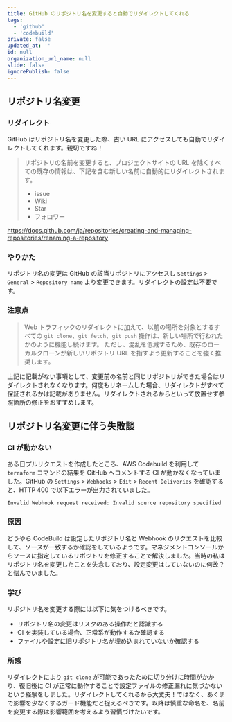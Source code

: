 ```yaml
---
title: GitHub のリポジトリ名を変更すると自動でリダイレクトしてくれる
tags:
  - 'github'
  - 'codebuild'
private: false
updated_at: ''
id: null
organization_url_name: null
slide: false
ignorePublish: false
---
```


## リポジトリ名変更

### リダイレクト

GitHub はリポジトリ名を変更した際、古い URL にアクセスしても自動でリダイレクトしてくれます。親切ですね！

> リポジトリの名前を変更すると、プロジェクトサイトの URL を除くすべての既存の情報は、下記を含む新しい名前に自動的にリダイレクトされます。
>
> - issue
> - Wiki
> - Star
> - フォロワー

https://docs.github.com/ja/repositories/creating-and-managing-repositories/renaming-a-repository

### やりかた

リポジトリ名の変更は GitHub の該当リポジトリにアクセスし `Settings` > `General` > `Repository name` より変更できます。リダイレクトの設定は不要です。

### 注意点

> Web トラフィックのリダイレクトに加えて、以前の場所を対象とするすべての `git clone`、`git fetch`、`git push` 操作は、新しい場所で行われたかのように機能し続けます。 ただし、混乱を低減するため、既存のローカルクローンが新しいリポジトリ URL を指すよう更新することを強く推奨します。

上記に記載がない事項として、変更前の名前と同じリポジトリができた場合はリダイレクトされなくなります。何度もリネームした場合、リダイレクトがすべて保証されるかは記載がありません。リダイレクトされるからといって放置せず参照箇所の修正をおすすめします。

## リポジトリ名変更に伴う失敗談

### CI が動かない

ある日プルリクエストを作成したところ、AWS Codebuild を利用して `terraform` コマンドの結果を GitHub へコメントする CI が動かなくなっていました。GitHub の `Settings` > `Webhooks` > `Edit` > `Recent Deliveries` を確認すると、HTTP 400 で以下エラーが出力されていました。

```text
Invalid Webhook request received: Invalid source repository specified
```

### 原因

どうやら CodeBuild は設定したリポジトリ名と Webhook のリクエストを比較して、ソースが一致するか確認をしているようです。マネジメントコンソールからソースに指定しているリポジトリを修正することで解決しました。当時の私はリポジトリ名を変更したことを失念しており、設定変更はしていないのに何故？と悩んでいました。

### 学び

リポジトリ名を変更する際には以下に気をつけるべきです。

- リポジトリ名の変更はリスクのある操作だと認識する
- CI を実装している場合、正常系が動作するか確認する
- ファイルや設定に旧リポジトリ名が埋め込まれていないか確認する

### 所感

リダイレクトにより `git clone` が可能であったために切り分けに時間がかかり、復旧後に CI が正常に動作することで設定ファイルの修正漏れに気づかないという経験をしました。リダイレクトしてくれるから大丈夫！ではなく、あくまで影響を少なくするガード機能だと捉えるべきです。以降は慎重な命名を、名前を変更する際は影響範囲を考えるよう習慣づけたいです。
